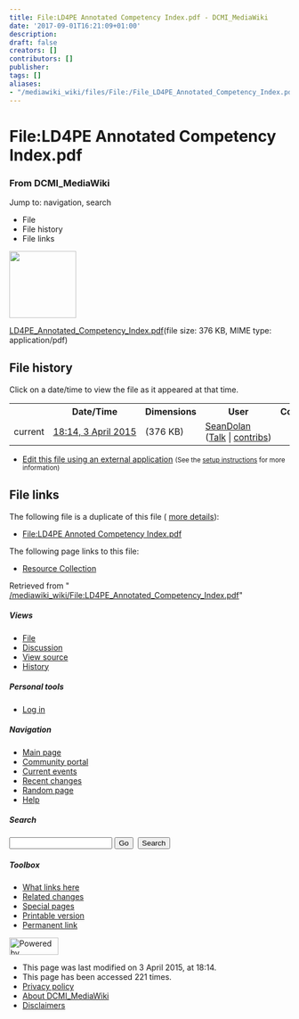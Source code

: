 ```yaml
---
title: File:LD4PE Annotated Competency Index.pdf - DCMI_MediaWiki
date: '2017-09-01T16:21:09+01:00'
description: 
draft: false
creators: []
contributors: []
publisher: 
tags: []
aliases:
- "/mediawiki_wiki/files/File:/File_LD4PE_Annotated_Competency_Index.pdf.html"
---
```


<a id="top"></a>
# File:LD4PE Annotated Competency Index.pdf

### From DCMI\_MediaWiki

Jump to: navigation, search
<!-- start content -->
- File
- File history
- File links

 [<img alt="" src="/skins/common/images/icons/fileicon-pdf.png" width="120" height="120">](/mediawiki_wiki/files/LD4PE_Annotated_Competency_Index.pdf)

[LD4PE\_Annotated\_Competency\_Index.pdf](/mediawiki_wiki/files/LD4PE_Annotated_Competency_Index.pdf "LD4PE Annotated Competency Index.pdf")‎(file size: 376 KB, MIME type: application/pdf)

<!-- 
NewPP limit report
Preprocessor node count: 0/1000000
Post-expand include size: 0/2097152 bytes
Template argument size: 0/2097152 bytes
Expensive parser function count: 0/100
-->
## File history

Click on a date/time to view the file as it appeared at that time.

<table class="wikitable filehistory">
  <tr>
    <td></td>
    <th>Date/Time</th>
    <th>Dimensions</th>
    <th>User</th>
    <th>Comment</th>
  </tr>
  <tr>
    <td>current</td>
    <td class="filehistory-selected" style="white-space: nowrap;"><a href="/mediawiki_wiki/files/LD4PE_Annotated_Competency_Index.pdf">18:14, 3 April 2015</a></td>
    <td> <span style="white-space: nowrap;">(376 KB)</span>
    </td>
    <td>
      <a href="/index.php?title=User:SeanDolan&amp;action=edit&amp;redlink=1" class="new mw-userlink" title="User:SeanDolan (page does not exist)">SeanDolan</a> <span style="white-space: nowrap;"> <span class="mw-usertoollinks">(<a href="/index.php?title=User_talk:SeanDolan&amp;action=edit&amp;redlink=1" class="new" title="User talk:SeanDolan (page does not exist)">Talk</a> | <a href="/index.php/Special:Contributions/SeanDolan" title="Special:Contributions/SeanDolan">contribs</a>)</span></span>
    </td>
    <td></td>
  </tr>
</table>

  

- [Edit this file using an external application](/index.php?title=File:LD4PE_Annotated_Competency_Index.pdf&action=edit&externaledit=true&mode=file "File:LD4PE Annotated Competency Index.pdf") <small>(See the <a href="http://www.mediawiki.org/wiki/Manual:External_editors" class="external text" rel="nofollow">setup instructions</a> for more information)</small>

## File links

The following file is a duplicate of this file ( [more details](/index.php/Special:FileDuplicateSearch/LD4PE_Annotated_Competency_Index.pdf "Special:FileDuplicateSearch/LD4PE Annotated Competency Index.pdf")):

- [File:LD4PE Annoted Competency Index.pdf](/mediawiki_wiki/files/File:/File:LD4PE_Annoted_Competency_Index.pdf.html "File:LD4PE Annoted Competency Index.pdf") 

The following page links to this file:

- [Resource Collection](/index.php/Resource_Collection "Resource Collection")

Retrieved from " [/mediawiki_wiki/File:LD4PE\_Annotated\_Competency\_Index.pdf](/mediawiki_wiki/files/File:/File:LD4PE_Annotated_Competency_Index.pdf.html)"

<!-- end content -->

##### Views

- [File](/mediawiki_wiki/files/File:/File:LD4PE_Annotated_Competency_Index.pdf.html "View the file page [c]")
- [Discussion](/index.php?title=File_talk:LD4PE_Annotated_Competency_Index.pdf&action=edit&redlink=1 "Discussion about the content page [t]")
- [View source](/index.php?title=File:LD4PE_Annotated_Competency_Index.pdf&action=edit "This page is protected.
You can view its source [e]")
- [History](/index.php?title=File:LD4PE_Annotated_Competency_Index.pdf&action=history "Past revisions of this page [h]")

##### Personal tools

- [Log in](/index.php?title=Special:UserLogin&returnto=File:LD4PE_Annotated_Competency_Index.pdf "You are encouraged to log in; however, it is not mandatory [o]")

<script type="text/javascript"> if (window.isMSIE55) fixalpha(); </script>

##### Navigation

- [Main page](/index.php/Main_Page "Visit the main page [z]")
- [Community portal](/index.php/DCMI_MediaWiki:Community_portal "About the project, what you can do, where to find things")
- [Current events](/index.php/DCMI_MediaWiki:Current_events "Find background information on current events")
- [Recent changes](/index.php/Special:RecentChanges "The list of recent changes in the wiki [r]")
- [Random page](/index.php/Special:Random "Load a random page [x]")
- [Help](/index.php/Help:Contents "The place to find out")

##### <label for="searchInput">Search</label>

<form action="/index.php" id="searchform">
				<input type="hidden" name="title" value="Special:Search">
				<input id="searchInput" title="Search DCMI_MediaWiki" accesskey="f" type="search" name="search">
				<input type="submit" name="go" class="searchButton" id="searchGoButton" value="Go" title="Go to a page with this exact name if exists"> 
				<input type="submit" name="fulltext" class="searchButton" id="mw-searchButton" value="Search" title="Search the pages for this text">
			</form>

##### Toolbox

- [What links here](/index.php/Special:WhatLinksHere/File:LD4PE_Annotated_Competency_Index.pdf "List of all wiki pages that link here [j]")
- [Related changes](/index.php/Special:RecentChangesLinked/File:LD4PE_Annotated_Competency_Index.pdf "Recent changes in pages linked from this page [k]")
- [Special pages](/index.php/Special:SpecialPages "List of all special pages [q]")
- [Printable version](/index.php?title=File:LD4PE_Annotated_Competency_Index.pdf&printable=yes "Printable version of this page [p]")
- [Permanent link](/index.php?title=File:LD4PE_Annotated_Competency_Index.pdf&oldid=9427 "Permanent link to this revision of the page")

<!-- end of the left (by default at least) column -->

 [<img src="/skins/common/images/poweredby_mediawiki_88x31.png" height="31" width="88" alt="Powered by MediaWiki">](http://www.mediawiki.org/)

- This page was last modified on 3 April 2015, at 18:14.
- This page has been accessed 221 times.
- [Privacy policy](/index.php/DCMI_MediaWiki:Privacy_policy "DCMI MediaWiki:Privacy policy")
- [About DCMI\_MediaWiki](/index.php/DCMI_MediaWiki:About "DCMI MediaWiki:About")
- [Disclaimers](/index.php/DCMI_MediaWiki:General_disclaimer "DCMI MediaWiki:General disclaimer")

<script>if (window.runOnloadHook) runOnloadHook();</script><!-- Served in 0.459 secs. -->
